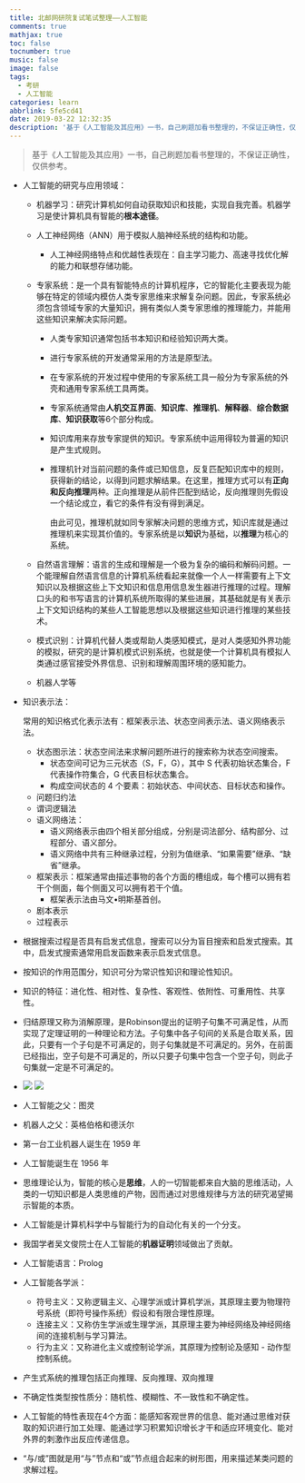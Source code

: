 ```yaml
---
title: 北邮网研院复试笔试整理——人工智能
comments: true
mathjax: true
toc: false
tocnumber: true
music: false
image: false
tags:
  - 考研
  - 人工智能
categories: learn
abbrlink: 5fe5cd41
date: 2019-03-22 12:32:35
description: '基于《人工智能及其应用》一书，自己刷题加看书整理的，不保证正确性，仅供参考。'
---
```


> 基于《人工智能及其应用》一书，自己刷题加看书整理的，不保证正确性，仅供参考。



* 人工智能的研究与应用领域：
  * 机器学习：研究计算机如何自动获取知识和技能，实现自我完善。机器学习是使计算机具有智能的**根本途径**。

  * 人工神经网络（ANN）用于模拟人脑神经系统的结构和功能。

    * 人工神经网络特点和优越性表现在：自主学习能力、高速寻找优化解的能力和联想存储功能。

  * 专家系统：是一个具有智能特点的计算机程序，它的智能化主要表现为能够在特定的领域内模仿人类专家思维来求解复杂问题。因此，专家系统必须包含领域专家的大量知识，拥有类似人类专家思维的推理能力，并能用这些知识来解决实际问题。

    * 人类专家知识通常包括书本知识和经验知识两大类。

    * 进行专家系统的开发通常采用的方法是原型法。

    * 在专家系统的开发过程中使用的专家系统工具一般分为专家系统的外壳和通用专家系统工具两类。

    * 专家系统通常由**人机交互界面**、**知识库**、**推理机**、**解释器**、**综合数据库**、**知识获取**等6个部分构成。

    * 知识库用来存放专家提供的知识。专家系统中运用得较为普遍的知识是产生式规则。

    * 推理机针对当前问题的条件或已知信息，反复匹配知识库中的规则，获得新的结论，以得到问题求解结果。在这里，推理方式可以有**正向和反向推理**两种。正向推理是从前件匹配到结论，反向推理则先假设一个结论成立，看它的条件有没有得到满足。

      由此可见，推理机就如同专家解决问题的思维方式，知识库就是通过推理机来实现其价值的。专家系统是以**知识**为基础，以**推理**为核心的系统。

  * 自然语言理解：语言的生成和理解是一个极为复杂的编码和解码问题。一个能理解自然语言信息的计算机系统看起来就像一个人一样需要有上下文知识以及根据这些上下文知识和信息用信息发生器进行推理的过程。理解口头的和书写语言的计算机系统所取得的某些进展，其基础就是有关表示上下文知识结构的某些人工智能思想以及根据这些知识进行推理的某些技术。

  * 模式识别：计算机代替人类或帮助人类感知模式，是对人类感知外界功能的模拟，研究的是计算机模式识别系统，也就是使一个计算机具有模拟人类通过感官接受外界信息、识别和理解周围环境的感知能力。

  * 机器人学等

* 知识表示法：

  常用的知识格式化表示法有：框架表示法、状态空间表示法、语义网络表示法。

  * 状态图示法：状态空间法来求解问题所进行的搜索称为状态空间搜索。
    * 状态空间可记为三元状态（S，F，G），其中 S 代表初始状态集合，F 代表操作符集合，G 代表目标状态集合。
    * 构成空间状态的 4 个要素：初始状态、中间状态、目标状态和操作。
  * 问题归约法
  * 谓词逻辑法
  * 语义网络法：
    * 语义网络表示由四个相关部分组成，分别是词法部分、结构部分、过程部分、语义部分。
    * 语义网络中共有三种继承过程，分别为值继承、“如果需要”继承、“缺省”继承。
  * 框架表示：框架通常由描述事物的各个方面的槽组成，每个槽可以拥有若干个侧面，每个侧面又可以拥有若干个值。
    * 框架表示法由马文•明斯基首创。
  * 剧本表示
  * 过程表示

* 根据搜索过程是否具有启发式信息，搜索可以分为盲目搜索和启发式搜索。其中，启发式搜索通常用启发函数来表示启发式信息。

* 按知识的作用范围分，知识可分为常识性知识和理论性知识。

* 知识的特征：进化性、相对性、复杂性、客观性、依附性、可重用性、共享性。

* 归结原理又称为消解原理，是Robinson提出的证明子句集不可满足性，从而实现了定理证明的一种理论和方法。子句集中各子句间的关系是合取关系，因此，只要有一个子句是不可满足的，则子句集就是不可满足的。另外，在前面已经指出，空子句是不可满足的，所以只要子句集中包含一个空子句，则此子句集就一定是不可满足的。

* ![](https://photo.hushhw.cn/images/Snipaste_2019-03-22_09-24-45.png)
  ![](https://photo.hushhw.cn/images/Snipaste_2019-03-22_09-29-12.png)

* 人工智能之父：图灵

* 机器人之父：英格伯格和德沃尔

* 第一台工业机器人诞生在 1959 年

* 人工智能诞生在 1956 年

* 思维理论认为，智能的核心是**思维**，人的一切智能都来自大脑的思维活动，人类的一切知识都是人类思维的产物，因而通过对思维规律与方法的研究渴望揭示智能的本质。

* 人工智能是计算机科学中与智能行为的自动化有关的一个分支。

* 我国学者吴文俊院士在人工智能的**机器证明**领域做出了贡献。

* 人工智能语言：Prolog

* 人工智能各学派：
  * 符号主义：又称逻辑主义、心理学派或计算机学派，其原理主要为物理符号系统（即符号操作系统）假设和有限合理性原理。
  * 连接主义：又称仿生学派或生理学派，其原理主要为神经网络及神经网络间的连接机制与学习算法。
  * 行为主义：又称进化主义或控制论学派，其原理为控制论及感知 - 动作型控制系统。

* 产生式系统的推理包括正向推理、反向推理、双向推理

* 不确定性类型按性质分：随机性、模糊性、不一致性和不确定性。

* 人工智能的特性表现在4个方面：能感知客观世界的信息、能对通过思维对获取的知识进行加工处理、能通过学习积累知识增长才干和适应环境变化、能对外界的刺激作出反应传递信息。

* “与/或”图就是用“与”节点和“或”节点组合起来的树形图，用来描述某类问题的求解过程。